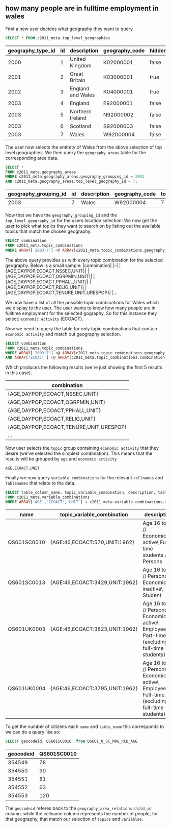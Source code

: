 ## how many people are in fulltime employment in wales


First a new user decides what geography they want to query

```sql
SELECT * FROM c2011_meta.top_level_geographies
```
|geography_type_id|id|description|geography_code|hidden_from_ui|
|-|-|-|-|-|
|2000|1|United Kingdom|K02000001|false|
|2001|2|Great Britain|K03000001|true|
|2002|3|England and Wales|K04000001|true|
|2003|4|England|E92000001|false|
|2003|5|Northern Ireland|N92000002|false|
|2003|6|Scotland|S92000003|false|
|2003|7|Wales|W92000004|false|

The user now selects the entirety of Wales from the above selection of top level geographies. We then query the `geography_areas` table for the corresponding area data.

```sql
SELECT * 
FROM c2011_meta.geography_areas
WHERE c2011_meta.geography_areas.geography_grouping_id = 2003
AND c2011_meta.geography_areas.top_level_geography_id = 7;
```

|geography_grouping_id|id|description|geography_code|top_level_geography_id|
|-|-|-|-|-|
|2003|7|Wales|W92000004|7|


Now that we have the `geography_grouping_id` and the `top_level_geography_id` for the users location selection: We now get the user to pick what topics they want to search on by listing out the available topics that match the chosen geography.


```sql
SELECT combination 
FROM c2011_meta.topic_combinations
WHERE ARRAY['2003:7'] <@ ARRAY[c2011_meta.topic_combinations.geography_combinations];

```
The above query provides us with every topic combination for the selected geography. Below is a small sample:
|combination|
|-|
|{AGE,DAYPOP,ECOACT,NSSEC,UNIT}|
|{AGE,DAYPOP,ECOACT,OGRPMIN,UNIT}|
|{AGE,DAYPOP,ECOACT,PPHALL,UNIT}|
|{AGE,DAYPOP,ECOACT,RELIG,UNIT}|
|{AGE,DAYPOP,ECOACT,TENURE,UNIT,URESPOP}|
|...

We now have a list of all the possible topic combinations for Wales which we display to the user. The user wants to know how many people are in fulltime employment for the selected gography. So for this instance they select: `economic activity` (ECOACT).

Now we need to query the table for only topic combinations that contain `economic activity` and match out geography selection.
```sql
SELECT combination 
FROM c2011_meta.topic_combinations
WHERE ARRAY['2003:7'] <@ ARRAY[c2011_meta.topic_combinations.geography_combinations]
AND ARRAY['ECOACT'] <@ ARRAY[c2011_meta.topic_combinations.combination];

``` 
Which produces the following results (we're just showing the first 5 results in this case).

|combination|
|-|
|{AGE,DAYPOP,ECOACT,NSSEC,UNIT}|
|{AGE,DAYPOP,ECOACT,OGRPMIN,UNIT}|
|{AGE,DAYPOP,ECOACT,PPHALL,UNIT}|
|{AGE,DAYPOP,ECOACT,RELIG,UNIT}|
|{AGE,DAYPOP,ECOACT,TENURE,UNIT,URESPOP}|
|...|

Now user selects the `topic` group containing `economic activity` that they desire (we've selected the simplest combination). This means that the results will be grouped by `age` and `economic activity`

`AGE,ECOACT,UNIT`

Finally we now query `variable_combinations` for the relevant `cellnames` and `tablenames` that relate to the data.
```sql
SELECT table_column_name, topic_variable_combination, description, table_name
FROM c2011_meta.variable_combinations
WHERE ARRAY['AGE','ECOACT','UNIT'] = c2011_meta.variable_combinations.topic_combination;

``` 
|name|topic_variable_combination|description|table_name|
|-|-|-|-|
|QS601SC0010|{AGE:46,ECOACT:570,UNIT:1962}|Age 16 to 74 // Economically active\ Full-time students // Persons|QS601_0_SC_MRG_RCD_AGG|
|QS601SC0013|{AGE:46,ECOACT:3429,UNIT:1962}|Age 16 to 74 // Persons // Economically inactive\ Student|QS601_0_SC_MRG_RCD_AGG|
|QS601UK0003|{AGE:46,ECOACT:3823,UNIT:1962}|Age 16 to 74 // Persons // Economically active\ Employee\ Part-time (excluding full-time students)|QS601_0_UK_MRG_RCD_AGG|
|QS601UK0004|{AGE:46,ECOACT:3795,UNIT:1962}|Age 16 to 74 // Persons // Economically active\ Employee\ Full-time (excluding full-time students)|QS601_0_UK_MRG_RCD_AGG|


To get the number of citizens each `name` and `table_name` this corresponds to we can do a query like so:
```sql
SELECT geocodeid, QS601SC0010  from QS601_0_SC_MRG_RCD_AGG
```
|geocodeid|QS601SC0010|
|-|-|
|354549|78|
|354550|90|
|354551|81|
|354552|63|
|354553|120|

The `geocodeid` referes back to the `geography_area_relations` `child_id` column.
while the cellname column represents the number of people, for that geography, that match our selection of `topics` and `variables`.